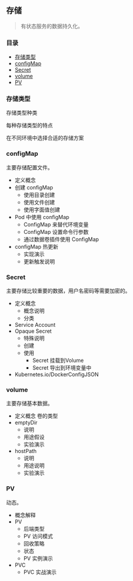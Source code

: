 ## 存储

> 有状态服务的数据持久化。

### 目录
* [存储类型](#存储类型)
* [configMap](#configMap)
* [Secret](#Secret)
* [volume](#volume)
* [PV](#PV)





### 存储类型

存储类型种类

每种存储类型的特点

在不同环境中选择合适的存储方案

### configMap
主要存储配置文件。

* 定义概念
* 创建 configMap
    * 使用目录创建
    * 使用文件创建
    * 使用字面值创建
* Pod 中使用 configMap
    * ConfigMap 来替代环境变量
    * ConfigMap 设置命令行参数
    * 通过数据卷插件使用 ConfigMap
* configMap 热更新
    * 实现演示
    * 更新触发说明

### Secret
主要存储比较重要的数据，用户名密码等需要加密的。

* 定义概念
    * 概念说明
    * 分类
* Service Account
* Opaque Secret
    * 特殊说明
    * 创建
    * 使用
        * Secret 挂载到Volume
        * Secret 导出到环境变量中
* Kubernetes.io/DockerConfigJSON

### volume
主要存储基本数据。

* 定义概念
    卷的类型
* emptyDir
    * 说明
    * 用途假设
    * 实验演示
* hostPath
    * 说明
    * 用途说明
    * 实验演示

### PV
动态。

* 概念解释
* PV
    * 后端类型
    * PV 访问模式
    * 回收策略
    * 状态
    * PV 实例演示
* PVC
    * PVC 实战演示
